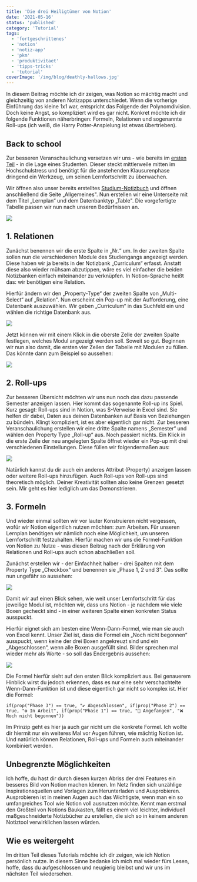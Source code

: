 ```yaml
---
title: 'Die drei Heiligtümer von Notion'
date: '2021-05-16'
status: 'published'
category: 'Tutorial'
tags:
  - 'fortgeschrittenes'
  - 'notion'
  - 'notiz-app'
  - 'pkm'
  - 'produktivitaet'
  - 'tipps-tricks'
  - 'tutorial'
coverImage: '/img/blog/deathly-hallows.jpg'
---
```


In diesem Beitrag möchte ich dir zeigen, was Notion so mächtig macht und gleichzeitig von anderen Notizapps unterschiedet. Wenn die vorherige Einführung das kleine 1x1 war, entspricht das Folgende der Polynomdivision. Doch keine Angst, so kompliziert wird es gar nicht. Konkret möchte ich dir folgende Funktionen näherbringen: Formeln, Relationen und sogenannte Roll-ups (ich weiß, die Harry Potter-Anspielung ist etwas übertrieben).

<!--more-->

## Back to school

Zur besseren Veranschaulichung versetzen wir uns - wie bereits im [ersten Teil](/blog/2021-05-02-notion-1x1) - in die Lage eines Studenten. Dieser steckt mittlerweile mitten im Hochschulstress und benötigt für die anstehenden Klausurenphase dringend ein Werkzeug, um seinen Lernfortschritt zu überwachen.

Wir öffnen also unser bereits erstelltes [Studium-Notizbuch](https://www.notion.so/Studium-b0a433b6a5b34f58a95535ed0aacd6ab) und öffnen anschließend die Seite „Allgemeines". Nun erstellen wir eine Unterseite mit dem Titel „Lernplan“ und dem Datenbanktyp „Table". Die vorgefertigte Tabelle passen wir nun nach unseren Bedürfnissen an.

![](/img/blog/notion-advanced-01.png)

## 1. Relationen

Zunächst benennen wir die erste Spalte in „Nr.“ um. In der zweiten Spalte sollen nun die verschiedenen Module des Studiengangs angezeigt werden. Diese haben wir ja bereits in der Notizbank „Curriculum“ erfasst. Anstatt diese also wieder mühsam abzutippen, wäre es viel einfacher die beiden Notizbanken einfach miteinander zu verknüpfen. In Notion-Sprache heißt das: wir benötigen eine Relation.

Hierfür ändern wir den „Property-Type“ der zweiten Spalte von „Multi-Select“ auf „Relation". Nun erscheint ein Pop-up mit der Aufforderung, eine Datenbank auszuwählen. Wir geben „Curriculum“ in das Suchfeld ein und wählen die richtige Datenbank aus.

![](/img/blog/notion-advanced-02.png)

Jetzt können wir mit einem Klick in die oberste Zelle der zweiten Spalte festlegen, welches Modul angezeigt werden soll. Soweit so gut. Beginnen wir nun also damit, die ersten vier Zeilen der Tabelle mit Modulen zu füllen. Das könnte dann zum Beispiel so aussehen:

![](/img/blog/notion-advanced-03.png)

## 2. Roll-ups

Zur besseren Übersicht möchten wir uns nun noch das dazu passende Semester anzeigen lassen. Hier kommt das sogenannte Roll-up ins Spiel. Kurz gesagt: Roll-ups sind in Notion, was S-Verweise in Excel sind. Sie helfen dir dabei, Daten aus deinen Datenbanken auf Basis von Beziehungen zu bündeln. Klingt kompliziert, ist es aber eigentlich gar nicht. Zur besseren Veranschaulichung erstellen wir eine dritte Spalte namens „Semester“ und wählen den Property Type „Roll-up“ aus. Noch passiert nichts. Ein Klick in die erste Zeile der neu angelegten Spalte öffnet wieder ein Pop-up mit drei verschiedenen Einstellungen. Diese füllen wir folgendermaßen aus:

![](/img/blog/notion-advanced-04.jpg)

Natürlich kannst du dir auch ein anderes Attribut (Property) anzeigen lassen oder weitere Roll-ups hinzufügen. Auch Roll-ups von Roll-ups sind theoretisch möglich. Deiner Kreativität sollten also keine Grenzen gesetzt sein. Mir geht es hier lediglich um das Demonstrieren.

## 3. Formeln

Und wieder einmal sollten wir vor lauter Konstruieren nicht vergessen, wofür wir Notion eigentlich nutzen möchten: zum Arbeiten. Für unseren Lernplan benötigen wir nämlich noch eine Möglichkeit, um unseren Lernfortschritt festzuhalten. Hierfür machen wir uns die Formel-Funktion von Notion zu Nutze - was diesen Beitrag nach der Erklärung von Relationen und Roll-ups auch schon abschließen soll.

Zunächst erstellen wir - der Einfachheit halber - drei Spalten mit dem Property Type „Checkbox“ und benennen sie „Phase 1, 2 und 3". Das sollte nun ungefähr so aussehen:

![](/img/blog/notion-advanced-05.png)

Damit wir auf einen Blick sehen, wie weit unser Lernfortschritt für das jeweilige Modul ist, möchten wir, dass uns Notion - je nachdem wie viele Boxen gecheckt sind - in einer weiteren Spalte einen konkreten Status ausspuckt.

Hierfür eignet sich am besten eine Wenn-Dann-Formel, wie man sie auch von Excel kennt. Unser Ziel ist, dass die Formel ein „Noch nicht begonnen“ ausspuckt, wenn keine der drei Boxen angekreuzt sind und ein „Abgeschlossen“, wenn alle Boxen ausgefüllt sind. Bilder sprechen mal wieder mehr als Worte - so soll das Endergebnis aussehen:

![](/img/blog/notion-advanced-06.png)

Die Formel hierfür sieht auf den ersten Blick kompliziert aus. Bei genauerem Hinblick wirst du jedoch erkennen, dass es nur eine sehr verschachtelte Wenn-Dann-Funktion ist und diese eigentlich gar nicht so komplex ist. Hier die Formel:

```
if(prop("Phase 3") == true, "✔ Abgeschlossen", if(prop("Phase 2") == true, "⚙ In Arbeit", if(prop("Phase 1") == true, "💬 Angefangen", "❌ Noch nicht begonnen"))
```

Im Prinzip geht es hier ja auch gar nicht um die konkrete Formel. Ich wollte dir hiermit nur ein weiteres Mal vor Augen führen, wie mächtig Notion ist. Und natürlich können Relationen, Roll-ups und Formeln auch miteinander kombiniert werden.

## Unbegrenzte Möglichkeiten

Ich hoffe, du hast dir durch diesen kurzen Abriss der drei Features ein besseres Bild von Notion machen können. Im Netz finden sich unzählige Inspirationsquellen und Vorlagen zum Herunterladen und Ausprobieren. Ausprobieren ist in meinen Augen auch das Wichtigste, wenn man ein so umfangreiches Tool wie Notion voll ausnutzen möchte. Kennt man erstmal den Großteil von Notions Baukasten, fällt es einem viel leichter, individuell maßgeschneiderte Notizbücher zu erstellen, die sich so in keinem anderen Notiztool verwirklichen lassen würden.

## Wie es weitergeht

Im dritten Teil dieses Tutorials möchte ich dir zeigen, wie ich Notion persönlich nutze. In diesem Sinne bedanke ich mich mal wieder fürs Lesen, hoffe, dass du aufgeschlossen und neugierig bleibst und wir uns im nächsten Teil wiedersehen.
